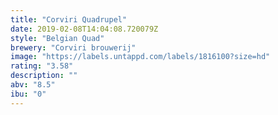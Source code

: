 ```yaml
---
title: "Corviri Quadrupel"
date: 2019-02-08T14:04:08.720079Z
style: "Belgian Quad"
brewery: "Corviri brouwerij"
image: "https://labels.untappd.com/labels/1816100?size=hd"
rating: "3.58"
description: ""
abv: "8.5"
ibu: "0"
---
```


